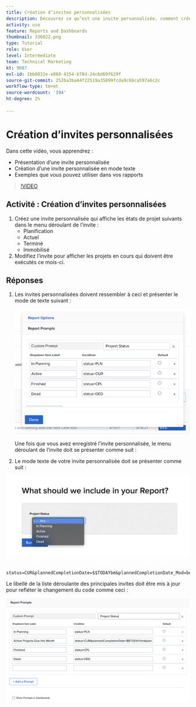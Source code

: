 ```yaml
---
title: Création d’invites personnalisées
description: Découvrez ce qu’est une invite personnalisée, comment créer une invite personnalisée à l’aide du mode texte et quelques exemples que vous pouvez utiliser dans les rapports dans Workfront.
activity: use
feature: Reports and Dashboards
thumbnail: 336822.png
type: Tutorial
role: User
level: Intermediate
team: Technical Marketing
kt: 9087
exl-id: 1bb0832e-e888-4154-b78d-24c6d69f629f
source-git-commit: 252ba3ba44f22519a35899fcda9c6bca597a6c2c
workflow-type: tm+mt
source-wordcount: '194'
ht-degree: 2%

---
```


# Création d’invites personnalisées

Dans cette vidéo, vous apprendrez :

* Présentation d’une invite personnalisée
* Création d’une invite personnalisée en mode texte
* Exemples que vous pouvez utiliser dans vos rapports

>[!VIDEO](https://video.tv.adobe.com/v/336822/?quality=12)

## Activité : Création d’invites personnalisées

1. Créez une invite personnalisée qui affiche les états de projet suivants dans le menu déroulant de l’invite :
   * Planification
   * Actuel
   * Terminé
   * Immobilisé
1. Modifiez l’invite pour afficher les projets en cours qui doivent être exécutés ce mois-ci.

## Réponses

1. Les invites personnalisées doivent ressembler à ceci et présenter le mode de texte suivant :

   ![Image de l’écran pour créer un nouveau filtre en mode texte](assets/cp-01.png)

   Une fois que vous avez enregistré l’invite personnalisée, le menu déroulant de l’invite doit se présenter comme suit :

1. Le mode texte de votre invite personnalisée doit se présenter comme suit :

![Image de l’écran pour créer un nouveau filtre en mode texte](assets/cp-02.png)

```
   status=CUR&plannedCompletionDate=$$TODAYbm&plannedCompletionDate_Mod=between&plannedCompletionDate_Range=$$TODAYem 
```

Le libellé de la liste déroulante des principales invites doit être mis à jour pour refléter le changement du code comme ceci :

![Image de l’écran pour créer un nouveau filtre en mode texte](assets/cp-02a.png)
